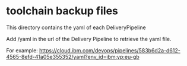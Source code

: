 # toolchain backup files
This directory contains the yaml of each DeliveryPipeline

Add /yaml in the url of the Delivery Pipeline to retrieve the yaml file.

For example: https://cloud.ibm.com/devops/pipelines/583b6d2a-d612-4565-8efd-41a05e355352/yaml?env_id=ibm:yp:eu-gb